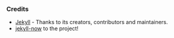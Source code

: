 
### Credits

- [Jekyll](https://github.com/jekyll/jekyll) - Thanks to its creators, contributors and maintainers.
- [jekyll-now](https://github.com/barryclark/jekyll-now/commits/master) to the project!
